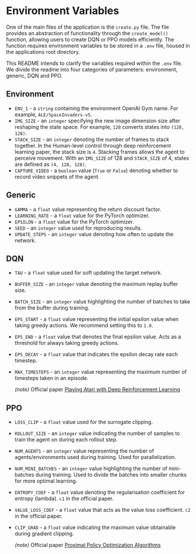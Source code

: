 # Environment Variables

One of the main files of the application is the `create.py` file. The file provides an abstraction of functionality through the `create_model()` function, allowing users to create DQN or PPO models efficiently. 
The function requires environment variables to be stored in a `.env` file, housed in the applications root directory.

This README intends to clarify the variables required within the `.env` file. We divide the readme into four categories of parameters: environment, generic, DQN and PPO.

## Environment

- `ENV_1` - a `string` containing the environment OpenAI Gym name. For example, `ALE/SpaceInvaders-v5`.
- `IMG_SIZE` - an `integer` specifying the new image dimension size after reshaping the state space. For example,
`128` converts states into `(128, 128)`.
- `STACK_SIZE` - an `integer` denoting the number of frames to stack together. In the Human-level control through deep reinforcement learning paper, the stack size is `4`. 
Stacking frames allows the agent to perceive movement. With an `IMG_SIZE` of 128 and `STACK_SIZE` of 4, states are defined as `(4, 128, 128)`.
- `CAPTURE_VIDEO` - a `boolean` value (`True` or `False`) denoting whether to record video snippets of the agent.

## Generic

- `GAMMA` - a `float` value representing the return discount factor.
- `LEARNING_RATE` - a `float` value for the PyTorch optimizer.
- `EPSILON` - a `float` value for the PyTorch optimizer.
- `SEED` - an `integer` value used for reproducing results.
- `UPDATE_STEPS` - an `integer` value denoting how often to update the network.

## DQN

- `TAU` - a `float` value used for soft updating the target network.
- `BUFFER_SIZE` - an `integer` value denoting the maximum replay buffer size.
- `BATCH_SIZE` - an `integer` value highlighting the number of batches to take from the buffer during training.
- `EPS_START` - a `float` value representing the initial epsilon value when taking greedy actions. We recommend setting this to `1.0`.
- `EPS_END` - a `float` value that denotes the final epsilon value. Acts as a threshold for always taking greedy actions.
- `EPS_DECAY` - a `float` value that indicates the epsilon decay rate each timestep.
- `MAX_TIMESTEPS` - an `integer` value representing the maximum number of timesteps taken in an episode.

  _(note)_ Official paper [Playing Atari with Deep Reinforcement Learning](https://arxiv.org/pdf/1312.5602.pdf)

## PPO

- `LOSS_CLIP` - a `float` value used for the surrogate clipping.
- `ROLLOUT_SIZE` - an `integer` value indicating the number of samples to train the agent on during each rollout step. 
- `NUM_AGENTS` - an `integer` value representing the number of agents/environments used during training. Used for parallelization.
- `NUM_MINI_BATCHES` - an `integer` value highlighting the number of mini-batches during training. Used to divide the batches into smaller chunks for more optimal learning.
- `ENTROPY_COEF` - a `float` value denoting the regularisation coefficient for entropy (lambda). `c1` in the official paper.
- `VALUE_LOSS_COEF` - a `float` value that acts as the value loss coefficient. `c2` in the official paper.
- `CLIP_GRAD` - a `float` value indicating the maximum value obtainable during gradient clipping.

  _(note)_ Official paper [Proximal Policy Optimization Algorithms](https://arxiv.org/pdf/1707.06347.pdf)